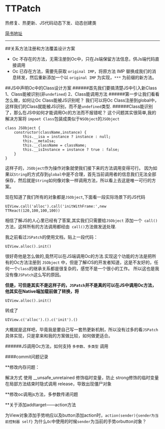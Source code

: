 # TTPatch
热修复、热更新、JS代码动态下发、动态创建类


[简书地址](https://www.jianshu.com/p/1daf20977c4a)

---

##关系方法注册和方法覆盖设计方案
* Oc 不存在的方法，无需注册到Oc中，只在Js端保留方法信息，供Js端代码直接调用
* Oc 已存在方法，需要先获取 `original IMP`，将原方法 IMP 替换成我们的消息转发，然后重新添加一个以 `original IMP` 为实现，`***` 为前缀的新方法。

##JS中声明Oc中的Class设计方案
######首先我们要搞清楚JS中引入新Class
1、Class能被识别(非`undefined`)
2、Class能调用方法
######第一步让我们看看怎么做，如何让Oc Class能被JS识别呢？
我们可以将Oc Class注册到global中，这样我们的Class就能被JS识别，而不是`undefined`类型.
######Class能识别了，那么在JS中如何才能调用Oc的方法而不报错呢？
这个问题其实很简单,我的解决方案将 `impoet Class`包装成类似于`NSObject`的`JSObject`
```
class JSObject {
    constructor(className,instance) {
        this.__isa = instance ? instance : null;
        this.__metaIsa;
        this.__className = className;
        this.__isInstance = instance ? true : false;
    }
}
```
这样子的，`JSObject`作为操作对象就使我们接下来的方法调用变得可行。
因为如果以`String`的方式存到`global`中是不合理，首先当前调用者的信息我们无法全部保存，然后就是`String`如何像对象一样调用方法，所以看上去这是唯一可行的方案。

现在知道了我们所有的对象都是`JSObject`,下面看一段实际场景下的JS代码
``` 
UIView.call('alloc').call('initWithFrame:',new TTReact(120,100,100,100))
```
相信了解JS的人心里已经有了答案,其实我们只需要给`JSObject` 添加一个` call()`方法，这样所有的方法调用都经由` call()`方法做发送处理.

我之前看过`JSPatch`的使用文档，贴上一段代码：
``` 
UIView.alloc().init()
```
很好奇他是怎么做的,竟然可以在JS端调用Oc的方法.实现这个功能的方法是把所有的Oc方法注册到 `JSObject` 中，但是了解iOS的开发者知道，这是不友好的，任何一个`class`的继承关系都是很复杂的，感觉不是一个很小的工作。
所以这也是我没有像`JSPatch`这么写的原因。

**但是，可但是其实不是这样子的，`JSPatch`并不是真的可以在JS中调用Oc方法，他其实在Native端加载前做了转换，将**
```
UIView.alloc().init()
```
转成了
```
UIView.c('alloc').().c('init').()
```
大概就是这样吧，毕竟我是要自己写一套热更新机制，所以没有过多的看`JSPatch`具体实现，只是拿来和我的方案做比较，如何做更适合。

######JS调用Oc方法，如何支持 `多参数`、`多类型` 调用

####commit问题记录

**修改内存问题：

解决方式 使用 __unsafe_unretained 修饰临时变量，防止 strong修饰的临时变量在局部方法结束时隐式调用 release，导致出现僵尸对象

**修改oc调用js方法，多参数传递问题

**关于添加addtarget——action方法

为View对象添加手势响应以及button添加action时，`action(sender){sender为当前控制器 self}` 为什么`Oc`中使用的时候`sender`为当前的手势orbutton对象？

